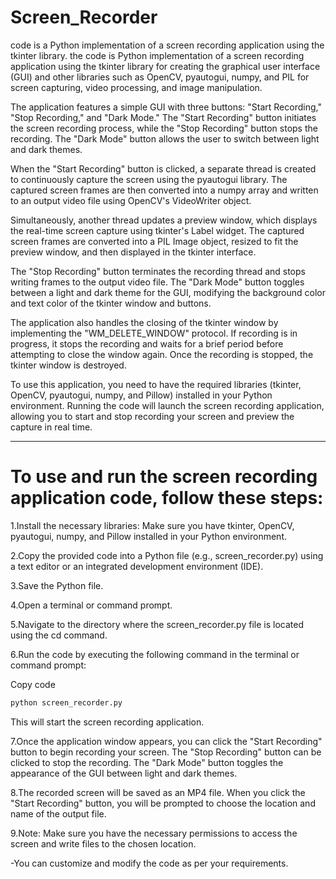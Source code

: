 # Screen_Recorder
code is a Python implementation of a screen recording application using the tkinter library.
the code is Python implementation of a screen recording application using the tkinter library for creating the graphical user interface (GUI) and other libraries such as OpenCV, pyautogui, numpy, and PIL for screen capturing, video processing, and image manipulation.

The application features a simple GUI with three buttons: "Start Recording," "Stop Recording," and "Dark Mode." The "Start Recording" button initiates the screen recording process, while the "Stop Recording" button stops the recording. The "Dark Mode" button allows the user to switch between light and dark themes.

When the "Start Recording" button is clicked, a separate thread is created to continuously capture the screen using the pyautogui library. The captured screen frames are then converted into a numpy array and written to an output video file using OpenCV's VideoWriter object.

Simultaneously, another thread updates a preview window, which displays the real-time screen capture using tkinter's Label widget. The captured screen frames are converted into a PIL Image object, resized to fit the preview window, and then displayed in the tkinter interface.

The "Stop Recording" button terminates the recording thread and stops writing frames to the output video file. The "Dark Mode" button toggles between a light and dark theme for the GUI, modifying the background color and text color of the tkinter window and buttons.

The application also handles the closing of the tkinter window by implementing the "WM_DELETE_WINDOW" protocol. If recording is in progress, it stops the recording and waits for a brief period before attempting to close the window again. Once the recording is stopped, the tkinter window is destroyed.

To use this application, you need to have the required libraries (tkinter, OpenCV, pyautogui, numpy, and Pillow) installed in your Python environment. Running the code will launch the screen recording application, allowing you to start and stop recording your screen and preview the capture in real time.
******************************************************************************************************************************************
# To use and run the screen recording application code, follow these steps:

1.Install the necessary libraries: Make sure you have tkinter, OpenCV, pyautogui, numpy, and Pillow installed in your Python environment.

2.Copy the provided code into a Python file (e.g., screen_recorder.py) using a text editor or an integrated development environment (IDE).

3.Save the Python file.

4.Open a terminal or command prompt.

5.Navigate to the directory where the screen_recorder.py file is located using the cd command.

6.Run the code by executing the following command in the terminal or command prompt:

Copy code
```python
python screen_recorder.py
```

This will start the screen recording application.

7.Once the application window appears, you can click the "Start Recording" button to begin recording your screen. The "Stop Recording" button can be clicked to stop the recording. The "Dark Mode" button toggles the appearance of the GUI between light and dark themes.

8.The recorded screen will be saved as an MP4 file. When you click the "Start Recording" button, you will be prompted to choose the location and name of the output file.

9.Note: Make sure you have the necessary permissions to access the screen and write files to the chosen location.

-You can customize and modify the code as per your requirements.
